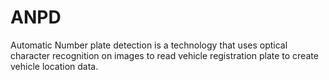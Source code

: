 # ANPD
Automatic Number plate detection is a technology that uses optical character recognition on images to read vehicle registration plate to create vehicle location data.
